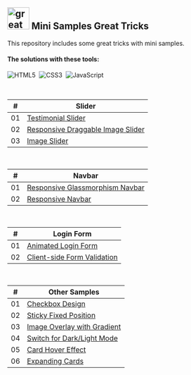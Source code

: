 ## <img src="https://user-images.githubusercontent.com/13468728/233831804-0f5c7ee5-d654-4c13-9c77-a5bd6dc4fe74.jpg" title="great tricks" alt="great tricks" width="50" height="50"/> Mini Samples Great Tricks

This repository includes some great tricks with mini samples.

#### The solutions with these tools:

![HTML5](https://img.shields.io/badge/-HTML5-E34F26?style=for-the-badge&logo=html5&logoColor=white)&nbsp;
![CSS3](https://img.shields.io/badge/-CSS3-1572B6?style=for-the-badge&logo=css3)&nbsp;
![JavaScript](https://img.shields.io/badge/Javascript-F7DF1E.svg?style=for-the-badge&logo=javascript&logoColor=black)&nbsp;

<!--
![TailwindCSS](https://img.shields.io/badge/-Tailwind_CSS-38B2AC?style=for-the-badge&logo=tailwind-css&logoColor=white)&nbsp;
![React](https://img.shields.io/badge/-React-%23404d59?style=for-the-badge&logo=react)&nbsp;
![Sass](https://img.shields.io/badge/-Sass-CC6699?style=for-the-badge&logo=sass&logoColor=white)&nbsp;
-->

<br>


|  #  | Slider                                                                                              | 
| :-: | ---------------------------------------------------------------------------------------------------- | 
| 01  | [Testimonial Slider](https://github.com/ecemgo/mini-samples-great-tricks/tree/main/testimonial-slider)   |
| 02  | [Responsive Draggable Image Slider](https://github.com/ecemgo/mini-samples-great-tricks/tree/main/draggable-image-slider)   |
| 03  | [Image Slider](https://github.com/ecemgo/mini-samples-great-tricks/tree/main/image-slider)   |

<br>

|  #  | Navbar                                                                                              | 
| :-: | ---------------------------------------------------------------------------------------------------- | 
| 01  | [Responsive Glassmorphism Navbar](https://github.com/ecemgo/mini-samples-great-tricks/tree/main/responsive-glassmorphism-navbar)   |
| 02  | [Responsive Navbar](https://github.com/ecemgo/mini-samples-great-tricks/tree/main/responsive-navbar)            |

<br>

|  #  | Login Form                                                                                              | 
| :-: | ---------------------------------------------------------------------------------------------------- | 
| 01  | [Animated Login Form](https://github.com/ecemgo/mini-samples-great-tricks/tree/main/animated-login-form)   |
| 02  | [Client-side Form Validation](https://github.com/ecemgo/mini-samples-great-tricks/tree/main/clientside-form-validation)   |

<br>

|  #  | Other Samples                                                                                              | 
| :-: | ---------------------------------------------------------------------------------------------------- | 
| 01  | [Checkbox Design](https://github.com/ecemgo/mini-samples-great-tricks/tree/main/checkbox-design)     |
| 02  | [Sticky Fixed Position](https://github.com/ecemgo/mini-samples-great-tricks/tree/main/sticky-fixed-position)      |
| 03  | [Image Overlay with Gradient](https://github.com/ecemgo/mini-samples-great-tricks/tree/main/image-overlay-with-gradient)   |
| 04  | [Switch for Dark/Light Mode](https://github.com/ecemgo/mini-samples-great-tricks/tree/main/dark-light-switch)   |
| 05  | [Card Hover Effect](https://github.com/ecemgo/mini-samples-great-tricks/tree/main/card-hover-effect)   |
| 06  | [Expanding Cards](https://github.com/ecemgo/mini-samples-great-tricks/tree/main/expanding-cards-harry-potter)   |
